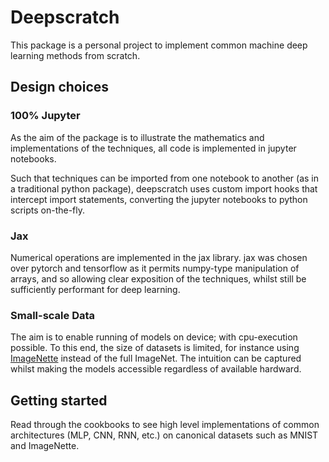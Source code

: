 # Deepscratch
This package is a personal project to implement common machine deep learning methods from scratch.

## Design choices
### 100% Jupyter
As the aim of the package is to illustrate the mathematics and implementations of the techniques, all code is implemented in  jupyter notebooks.

Such that techniques can be imported from one notebook to another (as in a traditional python package), deepscratch uses custom import hooks that intercept import statements, converting the jupyter notebooks to python scripts on-the-fly.

### Jax
Numerical operations are implemented in the jax library. jax was chosen over pytorch and tensorflow as it permits numpy-type manipulation of arrays, and so allowing clear exposition of the techniques, whilst still be sufficiently performant for deep learning.

### Small-scale Data
The aim is to enable running of models on device; with cpu-execution possible. To this end, the size of datasets is limited, for instance using [ImageNette](https://github.com/fastai/imagenette) instead of the full ImageNet. The intuition can be captured whilst making the models accessible regardless of available hardward.

## Getting started
Read through the cookbooks to see high level implementations of common architectures (MLP, CNN, RNN, etc.) on canonical datasets such as MNIST and ImageNette.